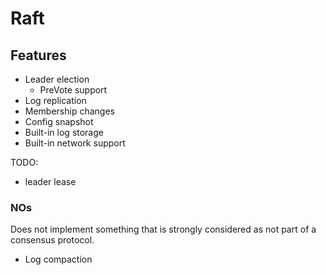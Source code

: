 # Raft

## Features

* Leader election
	* PreVote support
* Log replication
* Membership changes
* Config snapshot
* Built-in log storage
* Built-in network support

TODO:

* leader lease

### NOs

Does not implement something that is strongly considered as not part of a consensus protocol.

* Log compaction
